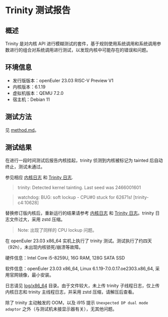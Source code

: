 # Trinity 测试报告

## 概述

Trinity 是对内核 API 进行模糊测试的套件，基于规则使用系统调用和系统调用参数进行的组合对系统调用进行测试，以发现内核中可能存在的错误和问题。

## 环境信息

- 发行版版本：openEuler 23.03 RISC-V Preview V1
- 内核版本：6.1.19
- 虚拟机版本：QEMU 7.2.0
- 宿主机：Debian 11

## 测试方法

见 [method.md](./method.md)。

## 测试结果

在进行一段时间测试后报告内核挂起，trinity 侦测到内核被标记为 tainted 后自动终止，测试未通过。

参见相应 [内核日志](./log/kmesg.log) 和 [Trinity 日志](./log/trinity.7z).

> trinity: Detected kernel tainting. Last seed was 2466001601

> watchdog: BUG: soft lockup - CPU#0 stuck for 62671s! [trinity-c4:10628]

替换修订版内核后，重新运行的结果请参考 [内核日志](./rerun/dmesg.log) 和 [Trinity 日志](./rerun/trinity.log.zst)。trinity 日志文件过大，采用 zstd 压缩。

> Note: 出现了同样的 CPU lockup 问题。

在 openEuler 23.03 x86_64 实机上执行了 trinity 测试。测试执行了约四天（92h），未出现内核锁死/崩溃等故障。

硬件信息：Intel Core i5-8259U, 16G RAM, 128G SATA SSD

软件信息：openEuler 23.03 x86_64, Linux 6.1.19-7.0.0.17.oe2303.x86_64, 采用官网镜像，最小安装。

日志请见 [log/x86_64](./log/x86_64/) 目录。由于文件较大，未上传 trinity 子线程日志，仅上传内核日志和 trinity 主线程日志，并采用 zstd 压缩，请解压后查看。

除了 trinity 主动触发的 OOM，以及 i915 提示 `Unexpected DP dual mode adaptor` 之外（与测试机未接显示器有关），无其他问题。